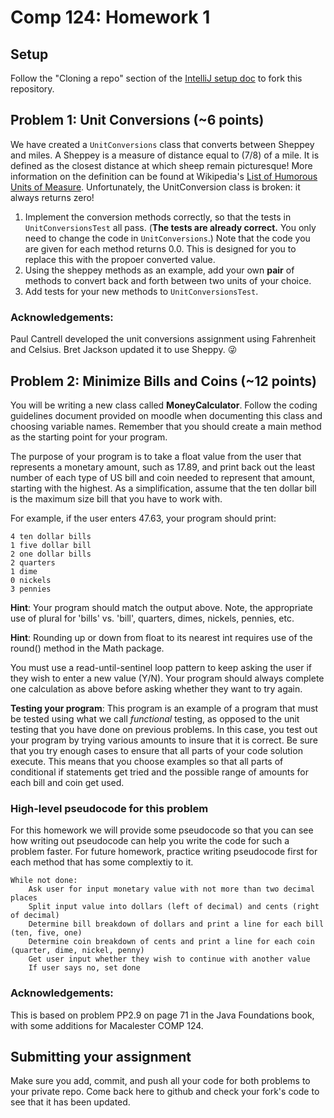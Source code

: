 # Comp 124: Homework 1

## Setup

Follow the "Cloning a repo" section of the [IntelliJ setup doc](https://docs.google.com/a/macalester.edu/document/d/15F5NFm5hoibSV9E5IDO8icvp3ddiJ4cjQ-dXgCP6S9Y/edit?usp=sharing) to fork this repository.

## Problem 1: Unit Conversions  (~6 points)


We have created a `UnitConversions` class that converts between Sheppey and miles. A Sheppey is a measure of distance equal to (7/8) of a mile. It is defined as the closest distance at which sheep remain picturesque! More information on the definition can be
  found at Wikipedia's [List of Humorous Units of Measure](https://en.wikipedia.org/wiki/List_of_humorous_units_of_measurement#Sheppey). Unfortunately, the UnitConversion class is broken: it always returns zero!

1. Implement the conversion methods correctly, so that the tests in `UnitConversionsTest` all pass.
   (**The tests are already correct.** You only need to change the code in `UnitConversions`.) 
   Note that the code you are given for each method returns 0.0. This is designed for you to replace 
   this with the propoer converted value.
2. Using the sheppey methods as an example, add your own **pair** of methods to convert back
   and forth between two units of your choice.
3. Add tests for your new methods to `UnitConversionsTest`.

### Acknowledgements:

Paul Cantrell developed the unit conversions assignment using Fahrenheit and Celsius. Bret Jackson updated it to use Sheppy. :stuck_out_tongue_winking_eye:


## Problem 2: Minimize Bills and Coins (~12 points)


You will be writing a new class called **MoneyCalculator**. Follow the coding guidelines document provided on moodle when documenting this class and choosing variable names. Remember that you should create a main method as the starting point for your program.

The purpose of your program is to take a float value from the user that represents a monetary amount, such as 17.89, and print back out the least number of each type of US bill and coin needed to represent that amount, starting with the highest. As a simplification, assume that the ten dollar bill is the maximum size bill that you have to work with.

For example, if the user enters 47.63, your program should print:

    4 ten dollar bills
    1 five dollar bill
    2 one dollar bills
    2 quarters
    1 dime
    0 nickels
    3 pennies

**Hint**: Your program should match the output above. Note, the appropriate use of plural for 'bills' vs. 'bill', quarters, dimes, nickels, pennies, etc.

**Hint**: Rounding up or down from float to its nearest int requires use of the round() method in the Math package.

You must use a read-until-sentinel loop pattern to keep asking the user if they wish to enter a new value (Y/N). Your program should always complete one calculation as above before asking whether they want to try again.

**Testing your program**: This program is an example of a program that must be tested using what we call *functional* testing, as opposed to the unit testing that you have done on previous problems. In this case, you test out your program by trying various amounts to insure that it is correct. Be sure that you try enough cases to ensure that all parts of your code solution execute. This means that you choose examples so that all parts of conditional if statements get tried and the possible range of amounts for each bill and coin get used. 

### High-level pseudocode for this problem
For this homework we will provide some pseudocode so that you can see how writing out pseudocode can help you write the code for such a problem faster. For future homework, practice writing pseudocode first for each method that has some complextiy to it.

    While not done:
        Ask user for input monetary value with not more than two decimal places
        Split input value into dollars (left of decimal) and cents (right of decimal)
        Determine bill breakdown of dollars and print a line for each bill (ten, five, one)
        Determine coin breakdown of cents and print a line for each coin (quarter, dime, nickel, penny)
        Get user input whether they wish to continue with another value
        If user says no, set done

### Acknowledgements:

This is based on problem PP2.9 on page 71 in the Java Foundations book, with some additions for Macalester COMP 124.

## Submitting your assignment

Make sure you add, commit, and push all your code for both problems to your private repo. Come back here to github and check your fork's code to see that it has been updated.

